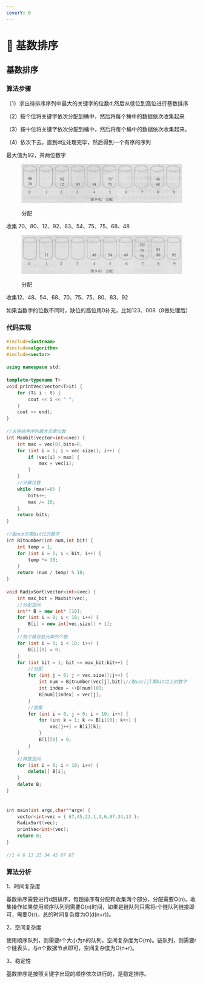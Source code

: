 ```yaml
---
coverY: 0
---
```


# 🤪 基数排序

## 基数排序

### 算法步骤

（1）求出待排序序列中最大的关键字的位数d,然后从低位到高位进行基数排序

（2）按个位将关键字依次分配到桶中，然后将每个桶中的数据依次收集起来

（3）按十位将关键字依次分配到桶中，然后将每个桶中的数据依次收集起来。

（4）依次下去，直到d位处理完毕，然后得到一个有序的序列

最大值为92，共两位数字

<figure><img src="../../../.gitbook/assets/image (1) (1).png" alt=""><figcaption><p>分配</p></figcaption></figure>

收集 70、80、12、92、83、54、75、75、68、48

<figure><img src="../../../.gitbook/assets/image (2).png" alt=""><figcaption><p>分配</p></figcaption></figure>

收集12、48、54、68、70、75、75、80、83、92

如果当数字的位数不同时，缺位的高位用0补充，比如123、008（8做处理后）

### 代码实现

```cpp
#include<iostream>
#include<algorithm>
#include<vector>

using namespace std;

template<typename T>
void printVec(vector<T>&t) {
	for (T& i : t) {
		cout << i << " ";
	}
	cout << endl;
}

//求待排序序列最大元素位数
int Maxbit(vector<int>&vec) {
	int max = vec[0],bits=0;
	for (int i = 1; i < vec.size(); i++) {
		if (vec[i] > max) {
			max = vec[i];
		}
	}
	//计算位数
	while (max!=0) {
		bits++;
		max /= 10;
	}
	return bits;
}

//取num的第bit位的数字
int Bitnumber(int num,int bit) {
	int temp = 1;
	for (int i = 1; i < bit; i++) {
		temp *= 10;
	}
	return (num / temp) % 10;
}

void RadixSort(vector<int>&vec) {
	int max_bit = Maxbit(vec);
	//分配空间
	int** B = new int* [10];
	for (int i = 0; i < 10; i++) {
		B[i] = new int[vec.size() + 1];
	}
	//每个桶存放元素的个数
	for (int i = 0; i < 10; i++) {
		B[i][0] = 0;
	}
	for (int bit = 1; bit <= max_bit;bit++) {
		//分配
		for (int j = 0; j < vec.size();j++) {
			int num = Bitnumber(vec[j],bit);//取vec[j]第bit位上的数字
			int index = ++B[num][0];
			B[num][index] = vec[j];
		}
		//收集
		for (int i = 0, j = 0; i < 10; i++) {
			for (int k = 1; k <= B[i][0]; k++) {
				vec[j++] = B[i][k];
			}
			B[i][0] = 0;
		}
	}
	//释放空间
	for (int i = 0; i < 10; i++) {
		delete[] B[i];
	}
	delete B;
}


int main(int argc,char**argv) {
	vector<int>vec = { 67,45,23,1,4,6,87,34,13 };
	RadixSort(vec);
	printVec<int>(vec);
	return 0;
}

//1 4 6 13 23 34 45 67 87

```

### 算法分析

1、时间复杂度

基数排序需要进行d趟排序，每趟排序有分配和收集两个部分，分配需要O(n)。收集操作如果使用顺序队列则需要O(n)时间，如果是链队列只需将r个链队列链接即可，需要O(r)。总的时间复杂度为O(d(n+r))。

2、空间复杂度

使用顺序队列，则需要r个大小为n的队列，空间复杂度为O(rn)。链队列，则需要r个链表头，与n个数据节点即可，空间复杂度为O(n+r)。

3、稳定性

基数排序是按照关键字出现的顺序依次进行的，是稳定排序。

